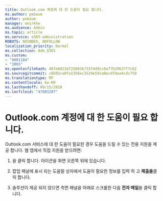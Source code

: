 ```yaml
---
title: Outlook.com 계정에 대 한 도움이 필요 합니다.
ms.author: pebaum
author: pebaum
manager: mnirkhe
ms.audience: Admin
ms.topic: article
ms.service: o365-administration
ROBOTS: NOINDEX, NOFOLLOW
localization_priority: Normal
ms.collection: Adm_O365
ms.custom:
- "9001104"
- "3065"
ms.openlocfilehash: 46fe8d21b725083b733fdd9cc0a77b2962ff7c62
ms.sourcegitcommit: c6692ce0fa1358ec3529e59ca0ecdfdea4cdc759
ms.translationtype: MT
ms.contentlocale: ko-KR
ms.lasthandoff: 09/15/2020
ms.locfileid: "47803287"
---
```

# <a name="need-help-with-my-outlookcom-account"></a>Outlook.com 계정에 대 한 도움이 필요 합니다.

Outlook.com 서비스에 대 한 도움이 필요한 경우 도움을 드릴 수 있는 전용 지원을 제공 합니다. 웹 앱에서 직접 지원을 받으려면: 

1. 을 클릭 합니다. 아이콘을 화면 오른쪽 위에 있습니다. 

2. 팝업 패널에 표시 되는 도움말 상자에서 도움이 필요한 정보를 입력 하 고 **제출을**클릭 합니다. 

3. 솔루션이 제공 되지 않으면 측면 패널을 아래로 스크롤한 다음 **전자 메일**을 클릭 합니다.
